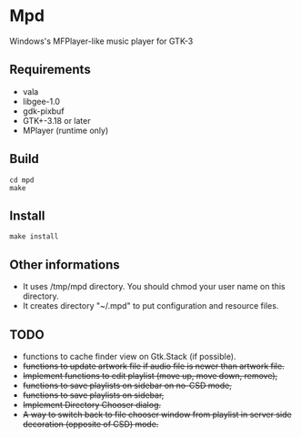 # Mpd
Windows's MFPlayer-like music player for GTK-3
## Requirements
* vala
* libgee-1.0
* gdk-pixbuf
* GTK+-3.18 or later
* MPlayer (runtime only)
## Build
```
cd mpd
make
```
## Install
```
make install
```
## Other informations
* It uses /tmp/mpd directory. You should chmod your user name on this directory.
* It creates directory "~/.mpd" to put configuration and resource files.
## TODO
* functions to cache finder view on Gtk.Stack (if possible).
* ~~functions to update artwork file if audio file is newer than artwork file.~~
* ~~Implement functions to edit playlist (move up, move down, remove),~~
* ~~functions to save playlists on sidebar on no-CSD mode,~~
* ~~functions to save playlists on sidebar,~~
* ~~Implement Directory Chooser dialog.~~
* ~~A way to switch back to file chooser window from playlist in server side decoration (opposite of CSD) mode.~~
